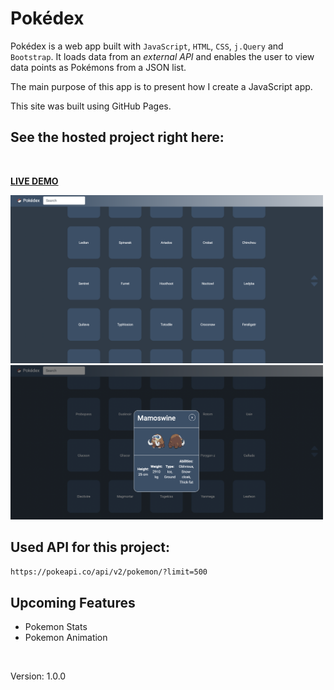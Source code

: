 # Pokédex

Pokédex is a web app built with `JavaScript`, `HTML`, `CSS`, `j.Query` and `Bootstrap`.
It loads data from an *external API* and enables the user to view data points as Pokémons from a JSON list.

The main purpose of this app is to present how I create a JavaScript app.<br>

This site was built using GitHub Pages.
<br>

## See the hosted project right here:
<br>

<strong>[LIVE DEMO](https://koola123.github.io/pokedex/)</strong>

<img src="img/pokedex2.png" width="500px"/>
<img src="img/pokedex.png" width="500px"/>


## Used API for this project:
```html
https://pokeapi.co/api/v2/pokemon/?limit=500
```

## Upcoming Features
* Pokemon Stats
* Pokemon Animation

<br>

Version: 1.0.0

